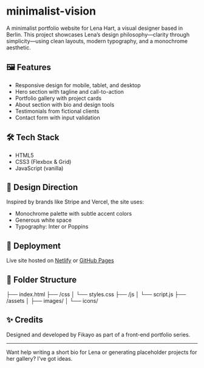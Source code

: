 # minimalist-vision

A minimalist portfolio website for Lena Hart, a visual designer based in Berlin. This project showcases Lena’s design philosophy—clarity through simplicity—using clean layouts, modern typography, and a monochrome aesthetic.

## 🖼️ Features

- Responsive design for mobile, tablet, and desktop
- Hero section with tagline and call-to-action
- Portfolio gallery with project cards
- About section with bio and design tools
- Testimonials from fictional clients
- Contact form with input validation

## 🛠️ Tech Stack

- HTML5  
- CSS3 (Flexbox & Grid)  
- JavaScript (vanilla)

## 🎨 Design Direction

Inspired by brands like Stripe and Vercel, the site uses:
- Monochrome palette with subtle accent colors
- Generous white space
- Typography: Inter or Poppins

## 🚀 Deployment

Live site hosted on [Netlify](https://www.netlify.com/) or [GitHub Pages](https://pages.github.com/)

## 📁 Folder Structure
├── index.html 
├── /css 
│ └── styles.css 
├── /js 
│ └── script.js 
├── /assets 
│ ├── images/ 
│ └── icons/


## ✨ Credits

Designed and developed by Fikayo as part of a front-end portfolio series.

---

Want help writing a short bio for Lena or generating placeholder projects for her gallery? I’ve got ideas.
